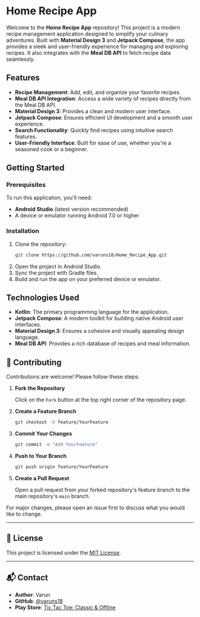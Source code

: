 # Home Recipe App

Welcome to the **Home Recipe App** repository! This project is a modern recipe management application designed to simplify your culinary adventures. Built with **Material Design 3** and **Jetpack Compose**, the app provides a sleek and user-friendly experience for managing and exploring recipes. It also integrates with the **Meal DB API** to fetch recipe data seamlessly.

## Features

- **Recipe Management**: Add, edit, and organize your favorite recipes.
- **Meal DB API Integration**: Access a wide variety of recipes directly from the Meal DB API.
- **Material Design 3**: Provides a clean and modern user interface.
- **Jetpack Compose**: Ensures efficient UI development and a smooth user experience.
- **Search Functionality**: Quickly find recipes using intuitive search features.
- **User-Friendly Interface**: Built for ease of use, whether you're a seasoned cook or a beginner.

## Getting Started

### Prerequisites

To run this application, you'll need:

- **Android Studio** (latest version recommended)
- A device or emulator running Android 7.0 or higher

### Installation

1. Clone the repository:
   ```bash
   git clone https://github.com/varuns18/Home_Recipe_App.git
   ```
2. Open the project in Android Studio.
3. Sync the project with Gradle files.
4. Build and run the app on your preferred device or emulator.

## Technologies Used

- **Kotlin**: The primary programming language for the application.
- **Jetpack Compose**: A modern toolkit for building native Android user interfaces.
- **Material Design 3**: Ensures a cohesive and visually appealing design language.
- **Meal DB API**: Provides a rich database of recipes and meal information.

## 🤝 Contributing

Contributions are welcome! Please follow these steps:

1. **Fork the Repository**

   Click on the `Fork` button at the top right corner of the repository page.

2. **Create a Feature Branch**

   ```bash
   git checkout -b feature/YourFeature
   ```

3. **Commit Your Changes**

   ```bash
   git commit -m "Add YourFeature"
   ```

4. **Push to Your Branch**

   ```bash
   git push origin feature/YourFeature
   ```

5. **Create a Pull Request**

   Open a pull request from your forked repository's feature branch to the main repository's `main` branch.

For major changes, please open an issue first to discuss what you would like to change.

---

## 📄 License

This project is licensed under the [MIT License](LICENSE).

---

## 📬 Contact

- **Author**: Varun
- **GitHub**: [@varuns18](https://github.com/varuns18)
- **Play Store**: [Tic Tac Toe: Classic & Offline](https://play.google.com/store/apps/details?id=com.ramphal.tictactoe)
